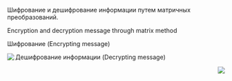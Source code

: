 Шифрование и дешифрование информации путем матричных преобразований.

Encryption and decryption message through matrix method

Шифрование (Encrypting message)

<img align="left" src="https://pp.vk.me/c638425/v638425263/1b2e0/ApiyId5ulJQ.jpg">

Дешифрование информации (Decrypting message)

<img align="right" src="https://pp.vk.me/c638425/v638425263/1b2e7/p7-MWONMmAc.jpg">

